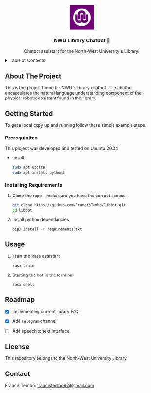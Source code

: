 <!-- Improved compatibility of back to top link: See: https://github.com/othneildrew/Best-README-Template/pull/73 -->
<a name="readme-top"></a>
<!--
*** Thanks for checking out the Best-README-Template. If you have a suggestion
*** that would make this better, please fork the repo and create a pull request
*** or simply open an issue with the tag "enhancement".
*** Don't forget to give the project a star!
*** Thanks again! Now go create something AMAZING! :D
-->



<!-- PROJECT SHIELDS -->
<!--
*** I'm using markdown "reference style" links for readability.
*** Reference links are enclosed in brackets [ ] instead of parentheses ( ).
*** See the bottom of this document for the declaration of the reference variables
*** for contributors-url, forks-url, etc. This is an optional, concise syntax you may use.
*** https://www.markdownguide.org/basic-syntax/#reference-style-links
-->

<!-- PROJECT LOGO -->
<br />
<div align="center">
  <a href="https://github.com/FrancisTembo/libbot">
    <img src="images/photo.webp" alt="Logo" width="80" height="80">
  </a>

  <h3 align="center">NWU Library Chatbot 🤖</h3>

  <p align="center">
    Chatbot assistant for the North-West University's Library!
  </p>
</div>


<!-- TABLE OF CONTENTS -->
<details>
  <summary>Table of Contents</summary>
  <ol>
    <li>
      <a href="#about-the-project">About The Project</a>
    </li>
    <li>
      <a href="#getting-started">Getting Started</a>
      <ul>
        <li><a href="#prerequisites">Prerequisites</a></li>
        <li><a href="#installing-requirements">Installing Requirements</a></li>
      </ul>
    </li>
    <li><a href="#usage">Usage</a></li>
    <li><a href="#roadmap">Roadmap</a></li>
    <li><a href="#contributing">Contributing</a></li>
    <li><a href="#license">License</a></li>
    <li><a href="#contact">Contact</a></li>
    <li><a href="#acknowledgments">Acknowledgments</a></li>
  </ol>
</details>

<!-- ABOUT THE PROJECT -->
## About The Project

This is the project home for NWU's library chatbot. The chatbot encapsulates the natural language understanding component of the physical robotic assistant found in the library. 

<!-- GETTING STARTED -->
## Getting Started

To get a local copy up and running follow these simple example steps.

### Prerequisites

This project was developed and tested on Ubuntu 20.04

* Install
  ```sh
  sudo apt update
  sudo apt install python3
  ```

### Installing Requirements

1. Clone the repo - make sure you have the correct access
   ```sh
   git clone https://github.com/FrancisTembo/libbot.git
   cd libbot
   ```
2. Install python dependancies
   ```sh
   pip3 install -r requirements.txt
   ```

<!-- USAGE EXAMPLES -->
## Usage

1. Train the Rasa assistant
   ```python
   rasa train
   ```
2. Starting the bot in the terminal
   ```python
   rasa shell
   ```

<!-- ROADMAP -->
## Roadmap

- [x] Implementing current library FAQ.
- [x] Add `Telegram`  channel.
- [ ] Add speech to text interface.


<!-- LICENSE -->
## License

This repository belongs to the North-West University LIbrary

<!-- CONTACT -->
## Contact

Francis Tembo: francistembo92@gmail.com